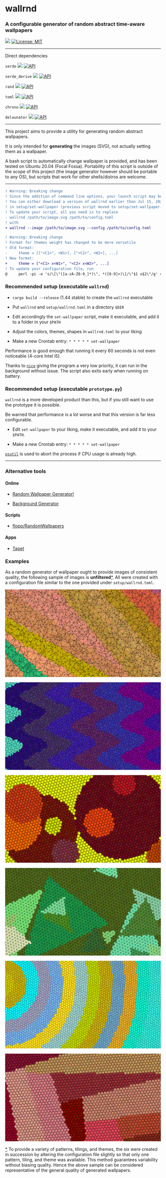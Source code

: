 # wallrnd
### A configurable generator of random abstract time-aware wallpapers

[![](https://img.shields.io/badge/github-Vanille--N/wallrnd-8da0cb?logo=github)](https://github.com/Vanille-N/wallrnd)
[![License: MIT](https://img.shields.io/badge/License-MIT-yellow.svg)](https://opensource.org/licenses/MIT)

---
Direct dependencies

`serde` [![](http://meritbadge.herokuapp.com/serde)](https://crates.io/crates/serde)
[![API](https://docs.rs/serde/badge.svg)](https://docs.rs/serde)

`serde_derive` [![](http://meritbadge.herokuapp.com/serde_derive)](https://crates.io/crates/serde_derive)
[![API](https://docs.rs/serde_derive/badge.svg)](https://docs.rs/serde_derive)

`rand` [![](http://meritbadge.herokuapp.com/rand)](https://crates.io/crates/rand)
[![API](https://docs.rs/rand/badge.svg)](https://docs.rs/rand)

`toml` [![](http://meritbadge.herokuapp.com/toml)](https://crates.io/crates/toml)
[![API](https://docs.rs/toml/badge.svg)](https://docs.rs/toml)

`chrono` [![](http://meritbadge.herokuapp.com/chrono)](https://crates.io/crates/chrono)
[![API](https://docs.rs/chrono/badge.svg)](https://docs.rs/chrono)

`delaunator` [![](http://meritbadge.herokuapp.com/delaunator)](https://crates.io/crates/delaunator)
[![API](https://docs.rs/delaunator/badge.svg)](https://docs.rs/delaunator)

---

This project aims to provide a utility for generating random abstract wallpapers.

It is only intended for **generating** the images (SVG), not actually setting them as a wallpaper.

A bash script to automatically change wallpaper is provided, and has been tested on Ubuntu 20.04 (Focal Fossa).
Portability of this script is outside of the scope of this project (the image generator however should be portable to any OS), but scripts that work for other shells/distros are welcome.


---

```diff
! Warning: Breaking change
! Since the addition of command line options, your launch script may be broken for the latest version
! You can either download a version of wallrnd earlier than Jul 15, 2020, or see the new format
! in setup/set-wallpaper (previous script moved to setup/set-wallpaper-obsolete)
! To update your script, all you need is to replace
- wallrnd /path/to/image.svg /path/to/config.toml
! with
+ wallrnd --image /path/to/image.svg --config /path/to/config.toml
```

```diff
! Warning: Breaking change
! Format for themes weight has changed to be more versatile
! Old format:
-     theme = [["<C1>", <W1>], ["<C2>", <W2>], ...]
! New format:
+     theme = ["<C1> x<W1>", "<C2> x<W2>", ...]
! To update your configuration file, run
@     perl -pi -e 's/\[\"([a-zA-Z0-9_]*)\", *([0-9]+)\]/\"$1 x$2\"/g' setup/wallrnd.toml    @
```

### Recommended setup (executable `wallrnd`)

* `cargo build --release` (1.44 stable) to create the `wallrnd` executable

* Put `wallrnd` and `setup/wallrnd.toml` in a directory `$DIR`

* Edit accordingly the `set-wallpaper` script, make it executable, and add it to a folder in your `$PATH`

* Adjust the colors, themes, shapes in `wallrnd.toml` to your liking

* Make a new Crontab entry: `* * * * * set-wallpaper`

Performance is good enough that running it every 60 seconds is not even noticeable (4-core Intel i5).

Thanks to [`nice`](https://en.wikipedia.org/wiki/Nice_(Unix)) giving the program a very low priority, it can run in the background without issue. The script also exits early when running on battery.

### Recommended setup (executable `prototype.py`)

`wallrnd` is a more developed product than this, but if you still want to use the prototype it is possible.

Be warned that performance is a lot worse and that this version is far less configurable.

* Edit `set-wallpaper` to your liking, make it executable, and add it to your `$PATH`.

* Make a new Crontab entry: `* * * * * set-wallpaper`

[`psutil`](https://pypi.org/project/psutil/) is used to abort the process if CPU usage is already high.

---

### Alternative tools

#### Online

* [Random Wallpaper Generator!](http://bjmiller.net/canvas/wallpaper/)

* [Background Generator](https://bggenerator.com/)

#### Scripts

* [flopp/RandomWallpapers](https://github.com/flopp/RandomWallpapers)

#### Apps
* [Tapet](https://play.google.com/store/apps/details?id=com.sharpregion.tapet&hl=en_US)

### Examples

As a random generator of wallpaper ought to provide images of consistent quality, the following sample of images is **unfiltered**<a name="return-methodology">[\*](#methodology)</a>. All were created with a configuration file similar to the one provided under `setup/wallrnd.toml`.

![](docs/samples/image-1.svg)

![](docs/samples/image-2.svg)

![](docs/samples/image-3.svg)

![](docs/samples/image-4.svg)

![](docs/samples/image-5.svg)

![](docs/samples/image-6.svg)


<a name="methodology">[\*](#return-methodology)</a> To provide a variety of patterns, tilings, and themes, the six were created in succession by altering the configuration file slightly so that only one pattern, tiling, and theme was available. This method guarantees variability without biasing quality. Hence the above sample can be considered representative of the general quality of generated wallpapers.
